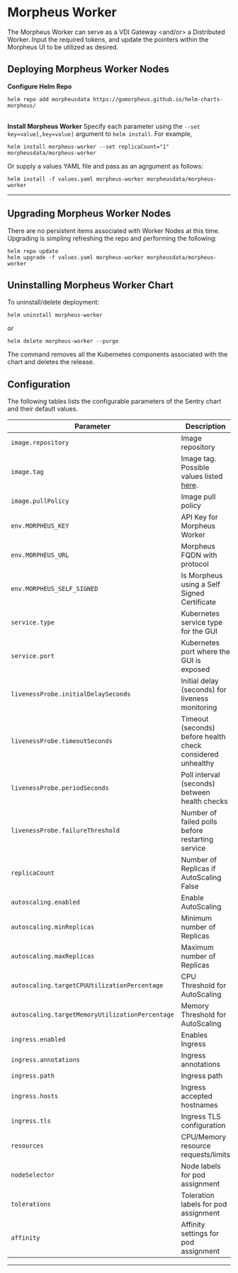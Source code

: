 # Morpheus Worker
The Morpheus Worker can serve as a VDI Gateway <and/or> a Distributed Worker.  Input the required tokens, and update the pointers within the Morpheus UI to be utilized as desired.

## Deploying Morpheus Worker Nodes ##

**Configure Helm Repo**
```console
helm repo add morpheusdata https://gomorpheus.github.io/helm-charts-morpheus/
```
\
**Install Morpheus Worker**
Specify each parameter using the `--set key=value[,key=value]` argument to `helm install`. For example,

```console
helm install morpheus-worker --set replicaCount="1" morpheusdata/morpheus-worker
```
Or supply a values YAML file and pass as an agrgument as follows:
```console
helm install -f values.yaml morpheus-worker morpheusdata/morpheus-worker
```

---
## Upgrading Morpheus Worker Nodes ##

There are no persistent items associated with Worker Nodes at this time.  Upgrading is simpling refreshing the repo and performing the following:

```console
helm repo update
helm upgrade -f values.yaml morpheus-worker morpheusdata/morpheus-worker
```

## Uninstalling Morpheus Worker Chart

To uninstall/delete deployment:
```console
helm uninstall morpheus-worker
```
or
```console
helm delete morpheus-worker --purge
```

The command removes all the Kubernetes components associated with the chart and deletes the release.

## Configuration

The following tables lists the configurable parameters of the Sentry chart and their default values.

| Parameter                                   | Description                                                                                  | Default                                        |
| ------------------------------------------- | -------------------------------------------------------------------------------------------- | ---------------------------------------------- |
| `image.repository`                            | Image repository                                  | `morpheusdata/morpheus-worker`|
| `image.tag`                                   | Image tag. Possible values listed [here](https://hub.docker.com/r/morpheusdata/morpheus-worker/tags). | `5.3.1-4`|
| `image.pullPolicy`                            | Image pull policy | `IfNotPresent`                |                           |
| `env.MORPHEUS_KEY`                            | API Key for Morpheus Worker                       |                           |
| `env.MORPHEUS_URL`                            | Morpheus FQDN with protocol                       |                           |
| `env.MORPHEUS_SELF_SIGNED`                    | Is Morpheus using a Self Signed Certificate       | `false`                   |
| `service.type`                                | Kubernetes service type for the GUI               | `ClusterIP`               |
| `service.port`                                | Kubernetes port where the GUI is exposed          | `8989`                    |
| `livenessProbe.initialDelaySeconds`           | Initial delay (seconds) for liveness monitoring   | `5`                       |
| `livenessProbe.timeoutSeconds`                | Timeout (seconds) before health check considered unhealthy | `5`              |
| `livenessProbe.periodSeconds`                 | Poll interval (seconds) between health checks     | `10`                      |
| `livenessProbe.failureThreshold`              | Number of failed polls before restarting service  | `3`                       |
| `replicaCount`                                | Number of Replicas if AutoScaling False           | `1`                       |
| `autoscaling.enabled`                         | Enable AutoScaling                                | `false`                   |
| `autoscaling.minReplicas`                     | Minimum number of Replicas                        | `1`                       |
| `autoscaling.maxReplicas`                     | Maximum number of Replicas                        | `100`                     |
| `autoscaling.targetCPUUtilizationPercentage`  | CPU Threshold for AutoScaling                     | `80`                      |
| `autoscaling.targetMemoryUtilizationPercentage`| Memory Threshold for AutoScaling                 | `80`                      |
| `ingress.enabled`                             | Enables Ingress                                   | `false`                   |
| `ingress.annotations`                         | Ingress annotations                               | `{}`                      |
| `ingress.path`                                | Ingress path                                      | `/`                       |
| `ingress.hosts`                               | Ingress accepted hostnames                        | `chart-example.local`     |
| `ingress.tls`                                 | Ingress TLS configuration                         | `[]`                      |
| `resources`                                   | CPU/Memory resource requests/limits               | `{}`                      |
| `nodeSelector`                                | Node labels for pod assignment                    | `{}`                      |
| `tolerations`                                 | Toleration labels for pod assignment              | `[]`                      |
| `affinity`                                    | Affinity settings for pod assignment              | `{}`                      |

---